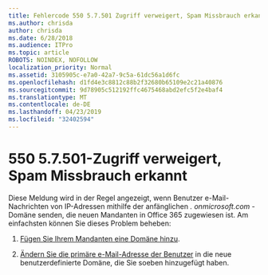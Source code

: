 ```yaml
---
title: Fehlercode 550 5.7.501 Zugriff verweigert, Spam Missbrauch erkannt
ms.author: chrisda
author: chrisda
ms.date: 6/28/2018
ms.audience: ITPro
ms.topic: article
ROBOTS: NOINDEX, NOFOLLOW
localization_priority: Normal
ms.assetid: 3105905c-e7a0-42a7-9c5a-61dc56a1d6fc
ms.openlocfilehash: d1fd4e3c8812c88b2f32680b65109e2c21a40876
ms.sourcegitcommit: 9d78905c512192ffc4675468abd2efc5f2e4baf4
ms.translationtype: MT
ms.contentlocale: de-DE
ms.lasthandoff: 04/23/2019
ms.locfileid: "32402594"
---
```

# <a name="550-57501-access-denied-spam-abuse-detected"></a>550 5.7.501-Zugriff verweigert, Spam Missbrauch erkannt

Diese Meldung wird in der Regel angezeigt, wenn Benutzer e-Mail-Nachrichten von IP-Adressen mithilfe der anfänglichen *. onmicrosoft.com* -Domäne senden, die neuen Mandanten in Office 365 zugewiesen ist. Am einfachsten können Sie dieses Problem beheben:

1. [Fügen Sie Ihrem Mandanten eine Domäne hinzu](https://support.office.com/article/6383f56d-3d09-4dcb-9b41-b5f5a5efd611.aspx).

2. [Ändern Sie die primäre e-Mail-Adresse der Benutzer](https://support.office.com/article/fb5ac074-e203-4e1f-9843-b9d1a3e03297.aspx) in die neue benutzerdefinierte Domäne, die Sie soeben hinzugefügt haben.
